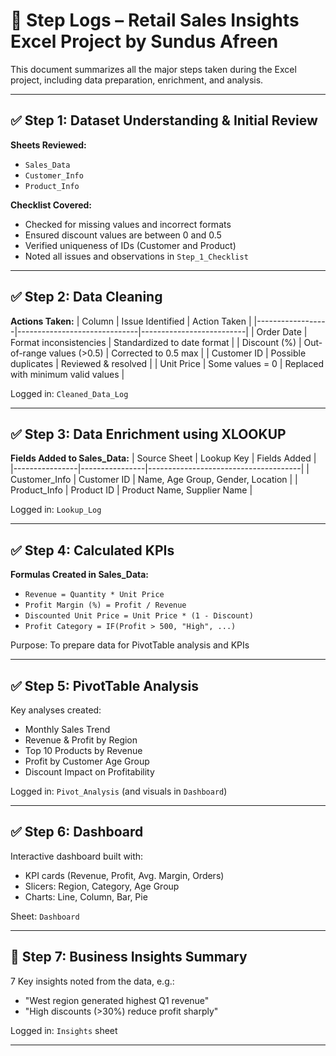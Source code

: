 
# 📘 Step Logs – Retail Sales Insights Excel Project by Sundus Afreen

This document summarizes all the major steps taken during the Excel project, including data preparation, enrichment, and analysis.

---

## ✅ Step 1: Dataset Understanding & Initial Review

**Sheets Reviewed:**
- `Sales_Data`
- `Customer_Info`
- `Product_Info`

**Checklist Covered:**
- Checked for missing values and incorrect formats
- Ensured discount values are between 0 and 0.5
- Verified uniqueness of IDs (Customer and Product)
- Noted all issues and observations in `Step_1_Checklist`

---

## ✅ Step 2: Data Cleaning

**Actions Taken:**
| Column            | Issue Identified             | Action Taken            |
|------------------|------------------------------|--------------------------|
| Order Date        | Format inconsistencies        | Standardized to date format |
| Discount (%)      | Out-of-range values (>0.5)    | Corrected to 0.5 max    |
| Customer ID       | Possible duplicates           | Reviewed & resolved     |
| Unit Price        | Some values = 0               | Replaced with minimum valid values |

Logged in: `Cleaned_Data_Log`

---

## ✅ Step 3: Data Enrichment using XLOOKUP

**Fields Added to Sales_Data:**
| Source Sheet   | Lookup Key     | Fields Added                         |
|----------------|----------------|--------------------------------------|
| Customer_Info  | Customer ID    | Name, Age Group, Gender, Location    |
| Product_Info   | Product ID     | Product Name, Supplier Name          |

Logged in: `Lookup_Log`

---

## ✅ Step 4: Calculated KPIs

**Formulas Created in Sales_Data:**
- `Revenue = Quantity * Unit Price`
- `Profit Margin (%) = Profit / Revenue`
- `Discounted Unit Price = Unit Price * (1 - Discount)`
- `Profit Category = IF(Profit > 500, "High", ...)`

Purpose: To prepare data for PivotTable analysis and KPIs

---

## ✅ Step 5: PivotTable Analysis

Key analyses created:
- Monthly Sales Trend
- Revenue & Profit by Region
- Top 10 Products by Revenue
- Profit by Customer Age Group
- Discount Impact on Profitability

Logged in: `Pivot_Analysis` (and visuals in `Dashboard`)

---

## ✅ Step 6: Dashboard

Interactive dashboard built with:
- KPI cards (Revenue, Profit, Avg. Margin, Orders)
- Slicers: Region, Category, Age Group
- Charts: Line, Column, Bar, Pie

Sheet: `Dashboard`

---

## 🧠 Step 7: Business Insights Summary

7 Key insights noted from the data, e.g.:
- "West region generated highest Q1 revenue"
- "High discounts (>30%) reduce profit sharply"

Logged in: `Insights` sheet

---

